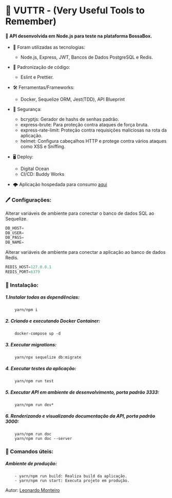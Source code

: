 # 💾 VUTTR - (Very Useful Tools to Remember)

#### 🚀 API desenvolvida em Node.js para teste na plataforma BossaBox.

   + 🌠 Foram utilizadas as tecnologias:
        - Node.js, Express, JWT, Bancos de Dados PostgreSQL e Redis.
      
   + 📝 Padronização de código: </br>
        - Eslint e Prettier. 
      
   + 🛠 Ferramentas/Frameworks:
        - Docker, Sequelize ORM, Jest(TDD), API Blueprint
    
   + 🔏 Segurança: 
        - bcryptjs: Gerador de hashs de senhas padrão.
        - express-brute: Para proteção contra ataques de força bruta. 
        - express-rate-limit: Proteção contra requisições maliciosas na rota da aplicação. 
        - helmet: Configura cabeçalhos HTTP e protege contra vários ataques como XSS e Sniffing. 
    
   + 🖥 Deploy:
        - Digital Ocean
        - CI/CD: Buddy Works
  
   + 🌩 Aplicação hospedada para consumo [aqui](https://github.com/Leon4rdoMonteiro)
        

 ### 🖊 Configurações:
 
 Alterar variáveis de ambiente para conectar o banco de dados SQL ao Sequelize.

```js
DB_HOST=
DB_USER=
DB_PASS=
DB_NAME=
```

Alterar variáveis de ambiente para conectar a aplicação ao banco de dados Redis. 

```js
REDIS_HOST=127.0.0.1
REDIS_PORT=6379
```
 ### 🏁 Instalação:
  
   ##### 1.Instalar todas as dependências:
        yarn/npm i
   ##### 2. Criando e executando Docker Container:
        docker-compose up -d
   ##### 3. Executar migrations:
        yarn/npx sequelize db:migrate
   ##### 4. Executar testes da aplicação:
        yarn/npm run test
   ##### 5. Executar API em ambiente de desenvolvimento, porta padrão 3333:
        yarn/npm run dev*
   ##### 6. Renderizando e visualizando documentação da API, porta padrão 3000:
        yarn/npm run doc
        yarn/npm run doc --server
   
  ### 🔨 Comandos úteis:
   ##### Ambiente de produção:
        - yarn/npm run build: Realiza build da aplicação.
        - yarn/npm run start: Executa projeto em produção.

Autor: [Leonardo Monteiro](https://github.com/Leon4rdoMonteiro)
